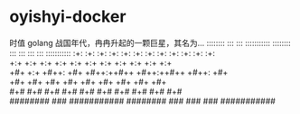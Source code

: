 # oyishyi-docker

时值 golang 战国年代，冉冉升起的一颗巨星，其名为...
    ::::::::   :::   :::  :::::::::::   ::::::::   :::    :::  :::   :::  ::::::::::: 
   :+:    :+:  :+:   :+:      :+:      :+:    :+:  :+:    :+:  :+:   :+:      :+:     
   +:+    +:+   +:+ +:+       +:+      +:+         +:+    +:+   +:+ +:+       +:+     
   +#+    +:+    +#++:        +#+      +#++:++#++  +#++:++#++    +#++:        +#+     
   +#+    +#+     +#+         +#+             +#+  +#+    +#+     +#+         +#+     
   #+#    #+#     #+#         #+#      #+#    #+#  #+#    #+#     #+#         #+#     
    ########      ###     ###########   ########   ###    ###     ###     ###########
